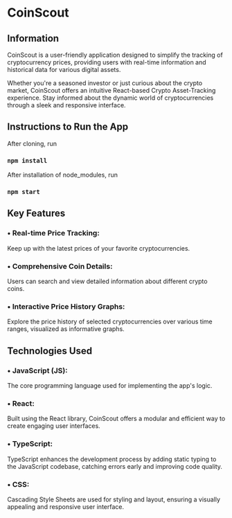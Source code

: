 # CoinScout

## Information

CoinScout is a user-friendly application designed to simplify the tracking of cryptocurrency prices, providing users with real-time information and historical data for various digital assets.

Whether you're a seasoned investor or just curious about the crypto market, CoinScout offers an intuitive React-based Crypto Asset-Tracking experience. Stay informed about the dynamic world of cryptocurrencies through a sleek and responsive interface.

## Instructions to Run the App

After cloning, run

### `npm install`

After installation of node_modules, run

### `npm start`

## Key Features

### • **Real-time Price Tracking:**

Keep up with the latest prices of your favorite cryptocurrencies.

### • **Comprehensive Coin Details:**

Users can search and view detailed information about different crypto coins.

### • **Interactive Price History Graphs:**

Explore the price history of selected cryptocurrencies over various time ranges, visualized as informative graphs.

## Technologies Used

### • **JavaScript (JS):**

The core programming language used for implementing the app's logic.

### • **React:**

Built using the React library, CoinScout offers a modular and efficient way to create engaging user interfaces.

### • **TypeScript:**

TypeScript enhances the development process by adding static typing to the JavaScript codebase, catching errors early and improving code quality.

### • **CSS:**

Cascading Style Sheets are used for styling and layout, ensuring a visually appealing and responsive user interface.
